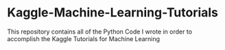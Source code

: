 # Kaggle-Machine-Learning-Tutorials
This repository contains all of the Python Code I wrote in order to accomplish the Kaggle Tutorials for Machine Learning
